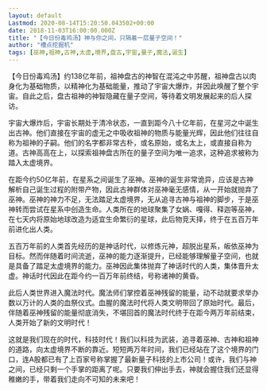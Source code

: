 ```yaml
---
layout: default
Lastmod: 2020-08-14T15:20:50.043502+00:00
date: 2018-11-03T16:00:00.000Z
title: "【今日份毒鸡汤】神与你之间，只隔着一层量子空间！"
author: "槽点挖掘机"
tags: [巫神,祖神,古神,太虚,境界,盘古,宇宙,量子,魔法,诞生]
---
```


【今日份毒鸡汤】约138亿年前，祖神盘古的神智在混沌之中苏醒，祖神盘古以肉身化为基础物质，以精神化为基础能量，推动了宇宙大爆炸，并因此唤醒了整个宇宙。自此之后，盘古祖神的神智隐藏在量子空间，等待着文明发展起来的后人探访。

宇宙大爆炸后，宇宙长期处于清冷状态，一直到距今八十亿年前，在星河之中诞生出古神。他们直接在宇宙的虚无之中吸收祖神的物质与能量光辉，因此他们往往自称为祖神的子嗣。他们的名字都非常古朴，或名原始，或名太上，或直接自称为道。古神高高在上，以探索祖神盘古所在的量子空间为唯一追求，这种追求被称为踏入太虚境界。

在距今约50亿年前，在星系之间诞生了巫神。巫神的诞生非常诡异，应该是古神解析自己诞生过程的附带产物，因此古神群体对巫神毫无感情，从一开始就抛弃了巫神。巫神的神力不足，无法踏足太虚境界，无从追寻古神与祖神的脚步，于是巫神转而尝试在星系中创造生命。人类所在的地球聚集了女娲、嘎得、释迦等巫神，在七天内将原始地球改造为适宜生命繁衍的星球，此后物竞天择，终于在五百万年前进化出人类。

五百万年前的人类首先经历的是神话时代，以修炼元神，超脱出星系，皈依巫神为目标。然而伴随着时间流逝，巫神的能力逐渐提升，已经能够理解量子空间，也就是具备了踏足太虚境界的能力。巫神因此集体抛弃了神话时代的人类，集体晋升太虚。神话时代因此在距今约一百万年前终结，号称诸神的黄昏。

此后人类世界进入魔法时代。魔法师们掌控着巫神残留的能量，动不动就要求举办数以万计的人类的血祭仪式。血腥的魔法时代将人类文明带回了原始时代。最后，伴随着巫神残留的能量彻底消失，不堪回首的魔法时代终于在距今两万年前结束，人类开始了新的文明时代！

这就是我们现在的时代，科技时代！我们以科技为武装，追寻着巫神、古神和祖神的道路，向太虚境界不断的靠近。短短两万年时间，我们已经站在了这个境界的门口，连A股都已有了上百家号称掌握了最新量子科技的上市公司！或许，我们与神之间，已经只剩一个手掌的距离了呢。只要我们伸出手去，神就会握住我们还显得稚嫩的手，带着我们走向不可知的未来吧！
